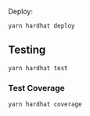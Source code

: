 
Deploy:

```
yarn hardhat deploy
```

## Testing

```
yarn hardhat test
```

### Test Coverage

```
yarn hardhat coverage
```



